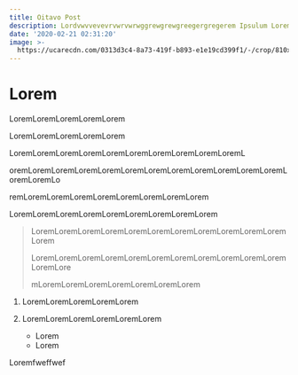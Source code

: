 ```yaml
---
title: Oitavo Post
description: Lordvwvvevevrvwrvwrwggrewgrewgreegergregerem Ipsulum Lorem Ipsulum
date: '2020-02-21 02:31:20'
image: >-
  https://ucarecdn.com/0313d3c4-8a73-419f-b893-e1e19cd399f1/-/crop/810x661/17,542/-/preview/-/grayscale/
---
```

# Lorem

LoremLoremLoremLoremLorem

LoremLoremLoremLoremLorem

LoremLoremLoremLoremLoremLoremLoremLoremLoremLoremL

oremLoremLoremLoremLoremLoremLoremLoremLoremLoremLoremLoremLoremLoremLo

remLoremLoremLoremLoremLoremLoremLoremLorem

LoremLoremLoremLoremLoremLoremLoremLoremLorem

> LoremLoremLoremLoremLoremLoremLoremLoremLoremLoremLoremLorem
>
> LoremLoremLoremLoremLoremLoremLoremLoremLoremLoremLoremLoremLore
>
> mLoremLoremLoremLoremLoremLoremLorem
>
>

1. LoremLoremLoremLoremLorem
2. LoremLoremLoremLoremLoremLorem

   * Lorem
   * Lorem

Loremfweffwef
